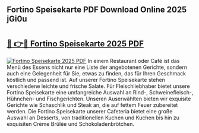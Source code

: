 ## Fortino Speisekarte PDF Download Online 2025 jGi0u

# <h2><a href="http://gc61wri.nevu.top/?p=Fortino+Speisekarte">🔗 👉🔴 Fortino Speisekarte 2025 PDF</a></h2>

[![Fortino Speisekarte 2025 PDF](https://i.imgur.com/dBaPXMq.png)](http://gc61wri.nevu.top/?p=Fortino+Speisekarte)
In einem Restaurant oder Café ist das Menü des Essens nicht nur eine Liste der angebotenen Gerichte, sondern auch eine Gelegenheit für Sie, etwas zu finden, das für Ihren Geschmack köstlich und passend ist. Auf unserer Fortino Speisekarte stehen verschiedene leichte und frische Salate. Für Fleischliebhaber bietet unsere Fortino Speisekarte eine umfangreiche Auswahl an Rind-, Schweinefleisch-, Hühnchen- und Fischgerichten. Unseren Auserwählten bieten wir exquisite Gerichte wie Schaschlik und Steak an, die auf fettem Feuer zubereitet werden. Die Fortino Speisekarte unserer Cafeteria bietet eine große Auswahl an Desserts, von traditionellen Kuchen und Kuchen bis hin zu exquisiten Crème Brûlée und Schokoladenbrötchen.
